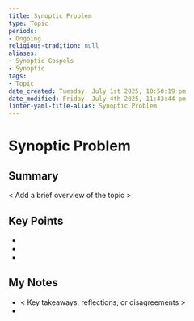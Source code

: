 ```yaml
---
title: Synoptic Problem
type: Topic
periods:
- Ongoing
religious-tradition: null
aliases:
- Synoptic Gospels
- Synoptic
tags:
- Topic
date_created: Tuesday, July 1st 2025, 10:50:19 pm
date_modified: Friday, July 4th 2025, 11:43:44 pm
linter-yaml-title-alias: Synoptic Problem
---
```


# Synoptic Problem

## Summary
< Add a brief overview of the topic >

## Key Points
- 
- 
- 

## My Notes
- < Key takeaways, reflections, or disagreements >
- 